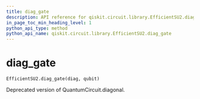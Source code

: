 ```yaml
---
title: diag_gate
description: API reference for qiskit.circuit.library.EfficientSU2.diag_gate
in_page_toc_min_heading_level: 1
python_api_type: method
python_api_name: qiskit.circuit.library.EfficientSU2.diag_gate
---
```


# diag\_gate

<span id="qiskit.circuit.library.EfficientSU2.diag_gate" />

`EfficientSU2.diag_gate(diag, qubit)`

Deprecated version of QuantumCircuit.diagonal.

